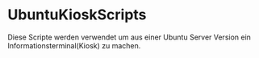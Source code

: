 # UbuntuKioskScripts

Diese Scripte werden verwendet um aus einer Ubuntu Server Version ein Informationsterminal(Kiosk) zu machen.
